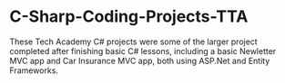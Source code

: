 # C-Sharp-Coding-Projects-TTA

These Tech Academy C# projects were some of the larger project completed after finishing basic C# lessons, including a basic Newletter MVC app and Car Insurance MVC app, both using ASP.Net and Entity Frameworks. 

